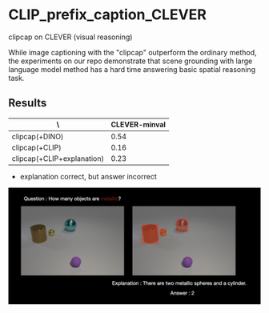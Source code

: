 # CLIP_prefix_caption_CLEVER

clipcap on CLEVER (visual reasoning) 

While image captioning with the "clipcap" outperform the ordinary method, the experiments on our repo demonstrate that scene grounding with large language model method has a hard time answering basic spatial reasoning task. 

## Results

\ | CLEVER-minval |
---- | ---- | 
clipcap(+DINO) | 0.54 | 
clipcap(+CLIP) | 0.16 | 
clipcap(+CLIP+explanation) | 0.23 | 

+ explanation correct, but answer incorrect

![failure case](https://github.com/SeungyounShin/CLIP_prefix_caption_CLEVER/blob/main/readme_img/clevr_failure.png?raw=true)

